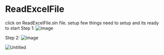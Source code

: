 # ReadExcelFile

click on ReadExcelFile.sln file.
setup few things need to setup and its ready to start
Step 1:
![image](https://github.com/9mejee/ReadExcelFile/assets/47542432/a334daa1-ce3b-4582-a57d-8b219775aa77)

Step 2:
![image](https://github.com/9mejee/ReadExcelFile/assets/47542432/2d6aae01-06f9-4cee-9db1-ed479037d0b9)


<img src="https://i.ibb.co/JkYWR2C/Untitled.png" alt="Untitled" border="0">

 
